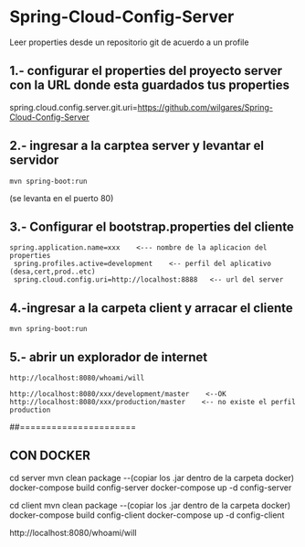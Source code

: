 # Spring-Cloud-Config-Server
Leer properties desde un repositorio git de acuerdo a un profile


## 1.- configurar el properties del proyecto server con la URL donde esta guardados tus properties
spring.cloud.config.server.git.uri=https://github.com/wilgares/Spring-Cloud-Config-Server

## 2.- ingresar a la carptea server y levantar el servidor 
    mvn spring-boot:run
   (se levanta en el puerto 80)
   
## 3.- Configurar el bootstrap.properties del cliente
    spring.application.name=xxx    <--- nombre de la aplicacion del properties
	 spring.profiles.active=development    <-- perfil del aplicativo (desa,cert,prod..etc)
	 spring.cloud.config.uri=http://localhost:8888   <-- url del server

## 4.-ingresar a la carpeta client y arracar el cliente
    mvn spring-boot:run
    
## 5.- abrir un explorador de internet

    http://localhost:8080/whoami/will

    http://localhost:8080/xxx/development/master    <--OK
    http://localhost:8080/xxx/production/master    <-- no existe el perfil production
    
    

##======================
## CON DOCKER
cd server
mvn clean package
--(copiar los .jar dentro de la carpeta docker)
docker-compose build config-server
docker-compose up -d config-server


cd client
mvn clean package
--(copiar los .jar dentro de la carpeta docker)
docker-compose build config-client
docker-compose up -d config-client



http://localhost:8080/whoami/will


